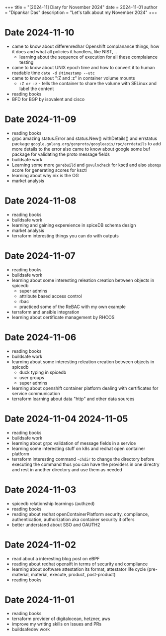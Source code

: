 +++
title = "[2024-11] Diary for November 2024"
date = 2024-11-01
author = "Dipankar Das"
description = "Let's talk about my November 2024"
+++

# Date 2024-11-10
* came to know about differenredhar Openshift complanance things, how it does and what all policies it handlers, like NIST, ..
  * learning about the sequence of execution for all these complaiance testing
* came to know about UNIX epoch time and how to convert it to human readable time `date -d @timestamp --utc`
* came to know about ":Z and :z" in container volume mounts
  * `:Z or :z` - tells the container to share the volume with SELinux and label the content
* reading books
* BFD for BGP by isovalent and cisco

# Date 2024-11-09
* reading books
* grpc amazing status.Error and status.New() withDetails() and errstatus package `google.golang.org/genproto/googleapis/rpc/errdetails` to add more details to the error also came to know about google some buf package for validating the proto message fields
* buildsafe work
* Learning some more `gorebuild` and `govulncheck` for ksctl and also `sbomqs` score for generating scores for ksctl
* learning about why nix is the OG
* market analysis

# Date 2024-11-08
* reading books
* buildsafe work
* learning and gaining expereience in spiceDB schema design
* market analysis
* terraform interesting things you can do with outputs

# Date 2024-11-07
* reading books
* buildsafe work
* learning about some interesting releation creation between objects in spicedb
  * super admins
  * attribute based access control
  * rbac
  * practiced some of the ReBAC with my own example
* terraform and ansible integration
* learning about certificate management by RHCOS

# Date 2024-11-06
* reading books
* buildsafe work
* learning about some interesting releation creation between objects in spicedb
  * duck typing in spicedb
  * user groups
  * super admins
* learning about openshift container platform dealing with certificates for service communication
* terraform learning about data "http" and other data sources

# Date 2024-11-04 2024-11-05
* reading books
* buildsafe work
* learning about grpc validation of message fields in a service
* learning some interesting stuff on k8s and redhat open container platform
* terraform interesting command `-chdir` to change the directory before executing the command thus you can have the providers in one directry and rest in another directory and use them as needed

# Date 2024-11-03
* spicedb relationship learnings (authzed)
* reading books
* reading about redhat openContainerPlatform security, compliance, authentication, authorization aka container security it offers
* better understand about SSO and OAUTH2

# Date 2024-11-02
* read about a interesting blog post on eBPF
* reading about redhat opensift in terms of security and compliance
* learning about software attestation its format, attestator life cycle (pre-material, material, execute, product, post-product)
* reading books

# Date 2024-11-01
* reading books
* terraform provider of digitalocean, hetzner, aws
* improve my writing skills on Issues and PRs
* buildsafedev work
